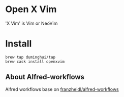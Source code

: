# Open X Vim
'X Vim' is Vim or NeoVim

# Install
```
brew tap duminghui/tap
brew cask install openxvim

```

## About Alfred-workflows
Alfred workflows base on [franzheidl/alfred-workflows]

[franzheidl/alfred-workflows]:https://github.com/franzheidl/alfred-workflows
